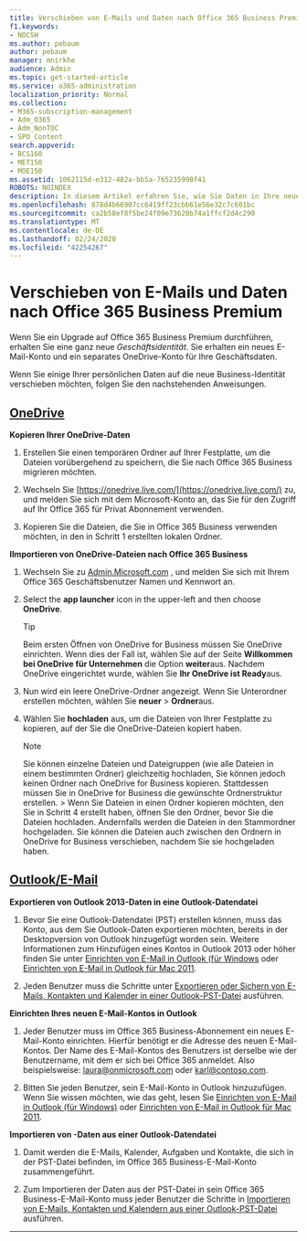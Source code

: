 ```yaml
---
title: Verschieben von E-Mails und Daten nach Office 365 Business Premium
f1.keywords:
- NOCSH
ms.author: pebaum
author: pebaum
manager: mnirkhe
audience: Admin
ms.topic: get-started-article
ms.service: o365-administration
localization_priority: Normal
ms.collection:
- M365-subscription-management
- Adm_O365
- Adm_NonTOC
- SPO_Content
search.appverid:
- BCS160
- MET150
- MOE150
ms.assetid: 1062115d-e312-482a-bb5a-765235990f41
ROBOTS: NOINDEX
description: In diesem Artikel erfahren Sie, wie Sie Daten in Ihre neue Geschäftsidentität umlegen.
ms.openlocfilehash: 878d4b66907cc6419ff23cbb61e56e32c7c601bc
ms.sourcegitcommit: ca2b58ef8f5be24f09e73620b74a1ffcf2d4c290
ms.translationtype: MT
ms.contentlocale: de-DE
ms.lasthandoff: 02/24/2020
ms.locfileid: "42254267"
---
```

# <a name="move-email-and-data-to-office-365-business-premium"></a>Verschieben von E-Mails und Daten nach Office 365 Business Premium

Wenn Sie ein Upgrade auf Office 365 Business Premium durchführen, erhalten Sie eine ganz neue *Geschäftsidentität*. Sie erhalten ein neues E-Mail-Konto und ein separates OneDrive-Konto für Ihre Geschäftsdaten. 
  
Wenn Sie einige Ihrer persönlichen Daten auf die neue Business-Identität verschieben möchten, folgen Sie den nachstehenden Anweisungen.
  
## <a name="onedrive"></a>[OneDrive](#tab/OneDrive)
  
 **Kopieren Ihrer OneDrive-Daten**
1. Erstellen Sie einen temporären Ordner auf Ihrer Festplatte, um die Dateien vorübergehend zu speichern, die Sie nach Office 365 Business migrieren möchten.
    
2. Wechseln Sie [https://onedrive.live.com/](https://onedrive.live.com/) zu, und melden Sie sich mit dem Microsoft-Konto an, das Sie für den Zugriff auf Ihr Office 365 für Privat Abonnement verwenden. 
    
3. Kopieren Sie die Dateien, die Sie in Office 365 Business verwenden möchten, in den in Schritt 1 erstellten lokalen Ordner.
    
 **IImportieren von OneDrive-Dateien nach Office 365 Business**
1. Wechseln Sie zu [Admin.Microsoft.com](https://go.microsoft.com/fwlink/?LinkId=816877) , und melden Sie sich mit Ihrem Office 365 Geschäftsbenutzer Namen und Kennwort an. 
    
2. Select the **app launcher** icon in the upper-left and then choose **OneDrive**.
  
    > [!TIP]
    > Beim ersten Öffnen von OneDrive for Business müssen Sie OneDrive einrichten. Wenn dies der Fall ist, wählen Sie auf der Seite **Willkommen bei OneDrive für Unternehmen** die Option **weiter**aus. Nachdem OneDrive eingerichtet wurde, wählen Sie **Ihr OneDrive ist Ready**aus. 
  
3. Nun wird ein leere OneDrive-Ordner angezeigt. Wenn Sie Unterordner erstellen möchten, wählen Sie **neuer** \> **Ordner**aus.

4. Wählen Sie **hochladen** aus, um die Dateien von Ihrer Festplatte zu kopieren, auf der Sie die OneDrive-Dateien kopiert haben. 
  
    > [!NOTE]
    >  Sie können einzelne Dateien und Dateigruppen (wie alle Dateien in einem bestimmten Ordner) gleichzeitig hochladen, Sie können jedoch keinen Ordner nach OneDrive for Business kopieren. Stattdessen müssen Sie in OneDrive for Business die gewünschte Ordnerstruktur erstellen. >  Wenn Sie Dateien in einen Ordner kopieren möchten, den Sie in Schritt 4 erstellt haben, öffnen Sie den Ordner, bevor Sie die Dateien hochladen. Andernfalls werden die Dateien in den Stammordner hochgeladen. Sie können die Dateien auch zwischen den Ordnern in OneDrive for Business verschieben, nachdem Sie sie hochgeladen haben. 
  
## <a name="outlookemail"></a>[Outlook/E-Mail](#tab/Outlook)
  
 **Exportieren von Outlook 2013-Daten in eine Outlook-Datendatei**
1. Bevor Sie eine Outlook-Datendatei (PST) erstellen können, muss das Konto, aus dem Sie Outlook-Daten exportieren möchten, bereits in der Desktopversion von Outlook hinzugefügt worden sein. Weitere Informationen zum Hinzufügen eines Kontos in Outlook 2013 oder höher finden Sie unter [Einrichten von E-Mail in Outlook (für Windows](https://support.office.com/article/6e27792a-9267-4aa4-8bb6-c84ef146101b.aspx) oder [Einrichten von E-Mail in Outlook für Mac 2011](https://support.office.com/article/d7b404a0-6e18-4d95-bed8-2de7661563ca.aspx).
    
2. Jeden Benutzer muss die Schritte unter [Exportieren oder Sichern von E-Mails, Kontakten und Kalender in einer Outlook-PST-Datei](https://support.office.com/article/14252b52-3075-4e9b-be4e-ff9ef1068f91.aspx) ausführen.
    
 **Einrichten Ihres neuen E-Mail-Kontos in Outlook**
1. Jeder Benutzer muss im Office 365 Business-Abonnement ein neues E-Mail-Konto einrichten. Hierfür benötigt er die Adresse des neuen E-Mail-Kontos. Der Name des E-Mail-Kontos des Benutzers ist derselbe wie der Benutzername, mit dem er sich bei Office 365 anmeldet. Also beispielsweise: laura@onmicrosoft.com oder karl@contoso.com.
    
2. Bitten Sie jeden Benutzer, sein E-Mail-Konto in Outlook hinzuzufügen. Wenn Sie wissen möchten, wie das geht, lesen Sie [Einrichten von E-Mail in Outlook (für Windows)](https://support.office.com/article/6e27792a-9267-4aa4-8bb6-c84ef146101b.aspx) oder [Einrichten von E-Mail in Outlook für Mac 2011](https://support.office.com/article/d7b404a0-6e18-4d95-bed8-2de7661563ca.aspx).
    
 **Importieren von -Daten aus einer Outlook-Datendatei**
1. Damit werden die E-Mails, Kalender, Aufgaben und Kontakte, die sich in der PST-Datei befinden, im Office 365 Business-E-Mail-Konto zusammengeführt.
    
2. Zum Importieren der Daten aus der PST-Datei in sein Office 365 Business-E-Mail-Konto muss jeder Benutzer die Schritte in [Importieren von E-Mails, Kontakten und Kalendern aus einer Outlook-PST-Datei](https://support.office.com/article/431a8e9a-f99f-4d5f-ae48-ded54b3440ac.aspx) ausführen.
    
---


